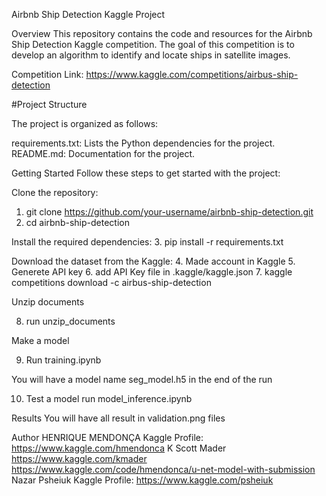Airbnb Ship Detection Kaggle Project

Overview
This repository contains the code and resources for the Airbnb Ship Detection Kaggle competition.
The goal of this competition is to develop an algorithm to identify and locate ships in satellite images.


Competition Link: https://www.kaggle.com/competitions/airbus-ship-detection

#Project Structure

The project is organized as follows:

requirements.txt: Lists the Python dependencies for the project.
README.md: Documentation for the project.

Getting Started
Follow these steps to get started with the project:

Clone the repository:
1. git clone https://github.com/your-username/airbnb-ship-detection.git
2. cd airbnb-ship-detection

Install the required dependencies:
3. pip install -r requirements.txt

Download the dataset from the Kaggle:
4. Made account in Kaggle
5. Generete API key
6. add API Key file in .kaggle/kaggle.json
7. kaggle competitions download -c airbus-ship-detection

Unzip documents

8. run unzip_documents

Make a model

9. Run training.ipynb

You will have a model name seg_model.h5 in the end of the run

10. Test a model run model_inference.ipynb

Results
You will have all result in validation.png files

Author
HENRIQUE MENDONÇA
Kaggle Profile: https://www.kaggle.com/hmendonca
K Scott Mader
https://www.kaggle.com/kmader
https://www.kaggle.com/code/hmendonca/u-net-model-with-submission
Nazar Psheiuk
Kaggle Profile: https://www.kaggle.com/psheiuk